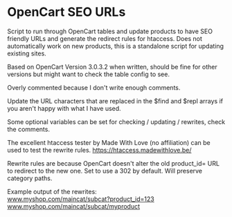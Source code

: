 # OpenCart SEO URLs
Script to run through OpenCart tables and update products to have SEO friendly URLs and generate the redirect rules for htaccess. Does not automatically work on new products, this is a standalone script for updating existing sites.

Based on OpenCart Version 3.0.3.2 when written, should be fine for other versions but might want to check the table config to see.

Overly commented because I don't write enough comments.

Update the URL characters that are replaced in the $find and $repl arrays if you aren't happy with what I have used.

Some optional variables can be set for checking / updating / rewrites, check the comments.

The excellent htaccess tester by Made With Love (no affiliation) can be used to test the rewrite rules. https://htaccess.madewithlove.be/

Rewrite rules are because OpenCart doesn't alter the old product_id= URL to redirect to the new one. Set to use a 302 by default. Will preserve category paths.

Example output of the rewrites:  
www.myshop.com/maincat/subcat?product_id=123  
www.myshop.com/maincat/subcat/myproduct
